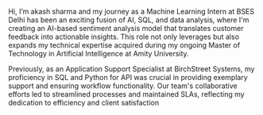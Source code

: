 Hi, I’m akash sharma and my journey as a Machine Learning Intern at BSES Delhi has been an exciting fusion of AI, SQL, and data analysis, where I'm creating an AI-based sentiment analysis model that translates customer feedback into actionable insights. This role not only leverages but also expands my technical expertise acquired during my ongoing Master of Technology in Artificial Intelligence at Amity University.

Previously, as an Application Support Specialist at BirchStreet Systems, my proficiency in SQL and Python for API was crucial in providing exemplary support and ensuring workflow functionality. Our team's collaborative efforts led to streamlined processes and maintained SLAs, reflecting my dedication to efficiency and client satisfaction

<!---
akash8860/akash8860 is a ✨ special ✨ repository because its `README.md` (this file) appears on your GitHub profile.
You can click the Preview link to take a look at your changes.
--->
